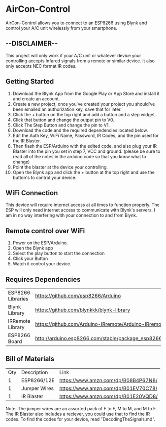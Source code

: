 # AirCon-Control
AirCon-Control allows you to connect to an ESP8266 using Blynk and control your A/C unit wirelessly from your smartphone. 

## --DISCLAIMER--
This project will only work if your A/C unit or whatever device your controlling accepts Infared signals from a remote or similar device.
It also only accepts NEC format IR codes.

## Getting Started
1. Download the Blynk App from the Google Play or App Store and install it and create an account.
2. Create a new project, once you've created your project you should've been emailed an authorization key, save that for later.
3. Click the + button on the top right and add a button and a step widget.
4. Click that button and change the output pin to V0.
5. Click The Step Button and change the pin to V1.
6. Download the code and the required dependencies located below.
7. Edit the Auth Key, WiFi Name, Password, IR Codes, and the pin used for the IR Blaster.
8. Then flash the ESP/Arduino with the edited code, and also plug your IR Blaster into the pin you set in step 7, VCC and ground. (please be sure to read all of the notes in the arduino code so that you know what to change)
9. Point the blaster at the device your controlling.
10. Open the Blynk app and click the + button at the top right and use the button's to control your device.

## WiFi Connection
This device will require internet access at all times to function properly. The ESP will only need internet access to communicate with Blynk's servers. I am in no way interfering with your connection to and from Blynk.

## Remote control over WiFi
1. Power on the ESP/Arduino.
2. Open the Blynk app 
3. Select the play button to start the connection
4. Click your Button
5. Watch it control your device.

## Requires Dependencies
|                    |                                                                 |
|--------------------|-----------------------------------------------------------------| 
| ESP8266 Libraries  | https://github.com/esp8266/Arduino                              | 
| Blynk Library      | https://github.com/blynkkk/blynk-library                        |
| IRRemote Library   | https://github.com/Arduino-IRremote/Arduino-IRremote            |
| ESP8266 Board      | http://arduino.esp8266.com/stable/package_esp8266com_index.json |

## Bill of Materials
|     |              |                                     |
|-----|--------------|-------------------------------------|
| Qty | Description  | Link                                |
| 1   | ESP8266/12E  | https://www.amzn.com/dp/B08B4P67N8/ |
| 1   | Jumper Wires | https://www.amzn.com/dp/B01EV70C78/ |
| 1   | IR Blaster   | https://www.amzn.com/dp/B01E20VQD8/ |

Note: The jumper wires are an assorted pack of F to F, M to M, and M to F.
The IR Blaster also includes a reciever, you could use that to find the IR codes.
To find the codes for your device, read "DecodingTheSignals.md".
